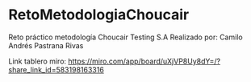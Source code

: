 # RetoMetodologiaChoucair
Reto práctico metodología Choucair Testing S.A
Realizado por: Camilo Andrés Pastrana Rivas

Link tablero miro: https://miro.com/app/board/uXjVP8Uy8dY=/?share_link_id=583198163316
